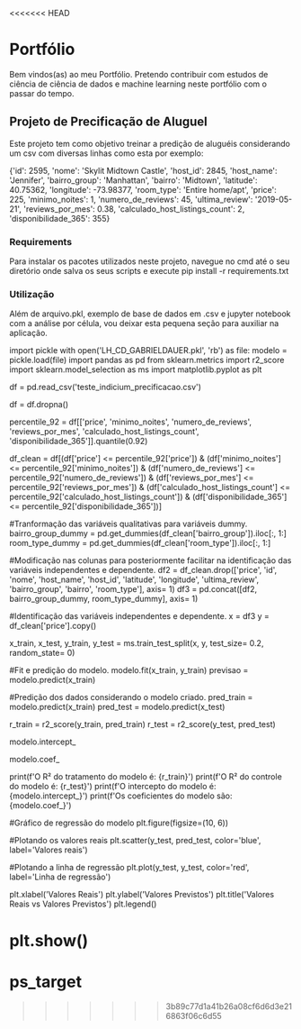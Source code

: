 <<<<<<< HEAD
# Portfólio

Bem vindos(as) ao meu Portfólio. Pretendo contribuir com estudos de ciência de ciência de dados e machine learning neste portfólio com o passar do tempo.

## Projeto de Precificação de Aluguel

Este projeto tem como objetivo treinar a predição de aluguéis considerando um csv com diversas linhas como esta por exemplo: 

{'id': 2595,
 'nome': 'Skylit Midtown Castle',
 'host_id': 2845,
 'host_name': 'Jennifer',
 'bairro_group': 'Manhattan',
 'bairro': 'Midtown',
 'latitude': 40.75362,
 'longitude': -73.98377,
 'room_type': 'Entire home/apt',
 'price': 225,
 'minimo_noites': 1,
 'numero_de_reviews': 45,
 'ultima_review': '2019-05-21',
 'reviews_por_mes': 0.38,
 'calculado_host_listings_count': 2,
 'disponibilidade_365': 355}

### Requirements

Para instalar os pacotes utilizados neste projeto, navegue no cmd até o seu diretório onde salva os seus scripts e execute pip install -r requirements.txt

### Utilização

Além de arquivo.pkl, exemplo de base de dados em .csv e jupyter notebook com a análise por célula, vou deixar esta pequena seção para auxiliar na aplicação.

import pickle
with open('LH_CD_GABRIELDAUER.pkl', 'rb') as file:
    modelo = pickle.load(file)
import pandas as pd
from sklearn.metrics import r2_score
import sklearn.model_selection as ms
import matplotlib.pyplot as plt

df = pd.read_csv('teste_indicium_precificacao.csv')

df = df.dropna()

percentile_92 = df[['price', 'minimo_noites', 'numero_de_reviews', 'reviews_por_mes', 'calculado_host_listings_count', 'disponibilidade_365']].quantile(0.92)

df_clean = df[(df['price'] <= percentile_92['price']) &
              (df['minimo_noites'] <= percentile_92['minimo_noites']) & 
              (df['numero_de_reviews'] <= percentile_92['numero_de_reviews']) & 
              (df['reviews_por_mes'] <= percentile_92['reviews_por_mes']) & 
              (df['calculado_host_listings_count'] <= percentile_92['calculado_host_listings_count']) & 
              (df['disponibilidade_365'] <= percentile_92['disponibilidade_365'])]

#Tranformação das variáveis qualitativas para variáveis dummy.
bairro_group_dummy = pd.get_dummies(df_clean['bairro_group']).iloc[:, 1:]
room_type_dummy = pd.get_dummies(df_clean['room_type']).iloc[:, 1:]

#Modificação nas colunas para posteriormente facilitar na identificação das variáveis independentes e dependente.
df2 = df_clean.drop(['price', 'id', 'nome', 'host_name', 'host_id', 'latitude', 'longitude', 'ultima_review', 'bairro_group', 'bairro', 'room_type'], axis= 1)
df3 = pd.concat([df2, bairro_group_dummy, room_type_dummy], axis= 1)

#Identificação das variáveis independentes e dependente.
x = df3
y = df_clean['price'].copy()

x_train, x_test, y_train, y_test = ms.train_test_split(x, y, test_size= 0.2, random_state= 0)

#Fit e predição do modelo.
modelo.fit(x_train, y_train)
previsao = modelo.predict(x_train)

#Predição dos dados considerando o modelo criado.
pred_train = modelo.predict(x_train)
pred_test = modelo.predict(x_test)

r_train = r2_score(y_train, pred_train)
r_test = r2_score(y_test, pred_test)

modelo.intercept_

modelo.coef_

print(f'O R² do tratamento do modelo é: {r_train}')
print(f'O R² do controle do modelo é: {r_test}')
print(f'O intercepto do modelo é: {modelo.intercept_}')
print(f'Os coeficientes do modelo são: {modelo.coef_}')

#Gráfico de regressão do modelo
plt.figure(figsize=(10, 6))

#Plotando os valores reais
plt.scatter(y_test, pred_test, color='blue', label='Valores reais')

#Plotando a linha de regressão
plt.plot(y_test, y_test, color='red', label='Linha de regressão')

plt.xlabel('Valores Reais')
plt.ylabel('Valores Previstos')
plt.title('Valores Reais vs Valores Previstos')
plt.legend()

plt.show()
=======
# ps_target
>>>>>>> 3b89c77d1a41b26a08cf6d6d3e216863f06c6d55
